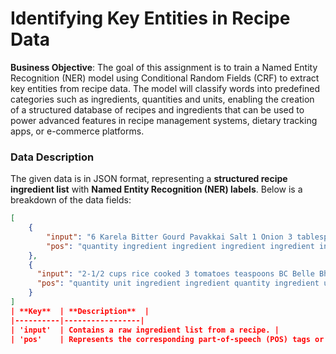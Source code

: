 # **Identifying Key Entities in Recipe Data**

**Business Objective**:
The goal of this assignment is to train a Named Entity Recognition (NER) model using Conditional Random Fields (CRF) to extract key entities from recipe data. The model will classify words into predefined categories such as ingredients, quantities and units, enabling the creation of a structured database of recipes and ingredients that can be used to power advanced features in recipe management systems, dietary tracking apps, or e-commerce platforms.
### **Data Description**
The given data is in JSON format, representing a **structured recipe ingredient list** with **Named Entity Recognition (NER) labels**. Below is a breakdown of the data fields:

```json
[
    {
        "input": "6 Karela Bitter Gourd Pavakkai Salt 1 Onion 3 tablespoon Gram flour besan 2 teaspoons Turmeric powder Haldi Red Chilli Cumin seeds Jeera Coriander Powder Dhania Amchur Dry Mango Sunflower Oil",
        "pos": "quantity ingredient ingredient ingredient ingredient ingredient quantity ingredient quantity unit ingredient ingredient ingredient quantity unit ingredient ingredient ingredient ingredient ingredient ingredient ingredient ingredient ingredient ingredient ingredient ingredient ingredient ingredient ingredient ingredient"
    },
    {
      "input": "2-1/2 cups rice cooked 3 tomatoes teaspoons BC Belle Bhat powder 1 teaspoon chickpea lentils 1/2 cumin seeds white urad dal mustard green chilli dry red 2 cashew or peanuts 1-1/2 tablespoon oil asafoetida",
      "pos": "quantity unit ingredient ingredient quantity ingredient unit ingredient ingredient ingredient ingredient quantity unit ingredient ingredient quantity ingredient ingredient ingredient ingredient ingredient ingredient ingredient ingredient ingredient ingredient quantity ingredient ingredient ingredient quantity unit ingredient ingredient"
    }
]
| **Key**  | **Description**  |
|----------|-----------------|
| 'input'  | Contains a raw ingredient list from a recipe. |
| 'pos'    | Represents the corresponding part-of-speech (POS) tags or NER labels, identifying quantities, ingredients, and units. |
